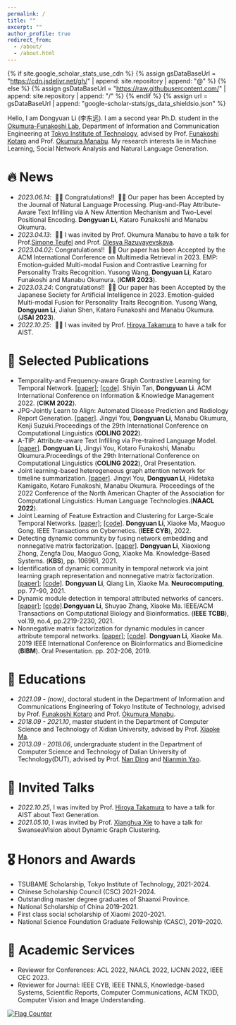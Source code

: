 ```yaml
---
permalink: /
title: ""
excerpt: ""
author_profile: true
redirect_from: 
  - /about/
  - /about.html
---
```


{% if site.google_scholar_stats_use_cdn %}
{% assign gsDataBaseUrl = "https://cdn.jsdelivr.net/gh/" | append: site.repository | append: "@" %}
{% else %}
{% assign gsDataBaseUrl = "https://raw.githubusercontent.com/" | append: site.repository | append: "/" %}
{% endif %}
{% assign url = gsDataBaseUrl | append: "google-scholar-stats/gs_data_shieldsio.json" %}

<span class='anchor' id='about-me'></span>

Hello, I am Dongyuan Li (李东远). I am a second year Ph.D. student in the [Okumura-Funakoshi Lab](https://lr-www.pi.titech.ac.jp/wp/), Department of Information and Communication Engineering at [Tokyo Institute of Technology](https://www.first.iir.titech.ac.jp/), advised by Prof. [Funakoshi Kotaro](http://lr-www.pi.titech.ac.jp/~funakoshi/public/en/) and Prof. [Okumura Manabu](http://www.lr.pi.titech.ac.jp/~oku/index-j.html). My research interests lie in Machine Learning, Social Network Analysis and Natural Language Generation. 


# 🔥 News
- *2023.06.14*: &nbsp;🎉🎉 Congratulations!! &nbsp;🎉🎉 Our paper has been Accepted by the Journal of Natural Language Processing. Plug-and-Play Attribute-Aware Text Infilling via A New Attention Mechanism and Two-Level Positional Encoding. **Dongyuan Li**, Kataro Funakoshi and Manabu Okumura.
- *2023.04.13*: &nbsp;🎉🎉 I was invited by Prof. Okumura Manabu to have a talk for Prof.[Simone Teufel](https://www.cl.cam.ac.uk/~sht25/) and Prof. [Olesya Razuvayevskaya](https://www.cl.cam.ac.uk/~or264/). 
- *2023.04.02*: Congratulations!! &nbsp;🎉🎉 Our paper has been Accepted by the ACM International Conference on Multimedia Retrieval in 2023. EMP: Emotion-guided Multi-modal Fusion and Contrastive Learning for Personality Traits Recognition. Yusong Wang, **Dongyuan Li**, Kataro Funakoshi and Manabu Okumura.  (**ICMR 2023**).
- *2023.03.24*: Congratulations!! &nbsp;🎉🎉 Our paper has been Accepted by the Japanese Society for Artificial Intelligence in 2023. Emotion-guided Multi-modal Fusion for Personality Traits Recognition. Yusong Wang, **Dongyuan Li**, Jialun Shen, Kataro Funakoshi and Manabu Okumura.  (**JSAI 2023**).
- *2022.10.25*: &nbsp;🎉🎉 I was invited by Prof. [Hiroya Takamura](https://sites.google.com/view/hjtakamura/) to have a talk for AIST. 
<!-- - *2022.02*: &nbsp;🎉🎉 Lorem ipsum dolor sit amet, consectetur adipiscing elit. Vivamus ornare aliquet ipsum, ac tempus justo dapibus sit amet.  -->


# 📝 Selected Publications 

- Temporality-and Frequency-aware Graph Contrastive Learning for Temporal Network. [\[paper\]](https://dl.acm.org/doi/abs/10.1145/3511808.3557469); [\[code\]](https://anonymous.4open.science/r/TF-GCL-EF6C/README.md). Shiyin Tan, **Dongyuan Li**. ACM International Conference on Information & Knowledge Management 2022. (**CIKM 2022**).
- JPG-Jointly Learn to Align: Automated Disease Prediction and Radiology Report Generation. [\[paper\]](https://aclanthology.org/2022.coling-1.523.pdf). Jingyi You, **Dongyuan Li**, Manabu Okumura, Kenji Suzuki.Proceedings of the 29th International Conference on Computational Linguistics (**COLING 2022**).
- A-TIP: Attribute-aware Text Infilling via Pre-trained Language Model. [\[paper\]](https://aclanthology.org/2022.coling-1.511.pdf). **Dongyuan Li**, Jingyi You, Kotaro Funakoshi, Manabu Okumura.Proceedings of the 29th International Conference on Computational Linguistics (**COLING 2022**), Oral Presentation. 
- Joint learning-based heterogeneous graph attention network for timeline summarization. [\[paper\]](https://aclanthology.org/2022.naacl-main.301.pdf). Jingyi You, **Dongyuan Li**, Hidetaka Kamigaito, Kotaro Funakoshi, Manabu Okumura. Proceedings of the 2022 Conference of the North American Chapter of the Association for Computational Linguistics: Human Language Technologies.(**NAACL 2022**).
- Joint Learning of Feature Extraction and Clustering for Large-Scale Temporal Networks. [\[paper\]](https://drive.google.com/file/d/1lzP-F0yne9mbcvuwlQlp_mj1DO1XiuMZ/view); [\[code\]](https://github.com/Clearloveyuan/jLMDC). **Dongyuan Li**, Xiaoke Ma, Maoguo Gong. IEEE Transactions on Cybernetics. (**IEEE CYB**), 2022.
- Detecting dynamic community by fusing network embedding and nonnegative matrix factorization. [\[paper\]](https://drive.google.com/file/d/1Z92yKCZnsfc1UBb4akXvkKDnIPfzcxH_/view). **Dongyuan Li**, Xiaoxiong Zhong, Zengfa Dou, Maoguo Gong, Xiaoke Ma. Knowledge-Based Systems. (**KBS**), pp. 106961, 2021. 
- Identification of dynamic community in temporal network via joint learning graph representation and nonnegative matrix factorization. [\[paper\]](https://drive.google.com/file/d/1bREsfCfUONdTRoZCVROKwaFu494AXw0H/view); [\[code\]](https://github.com/Clearloveyuan/jLDEC_demo). **Dongyuan Li**, Qiang Lin, Xiaoke Ma. **Neurocomputing**, pp. 77-90, 2021.  
- Dynamic module detection in temporal attributed networks of cancers.[\[paper\]](https://drive.google.com/file/d/1J_sbJZ0kuUoC9APiknQqn33IqCNCTbXm/view); [\[code\]](https://github.com/Clearloveyuan/IEEE-BIBM-TCBB).**Dongyuan Li**, Shuyao Zhang, Xiaoke Ma. IEEE/ACM Transactions on Computational Biology and Bioinformatics. (**IEEE TCBB**), vol.19, no.4, pp.2219-2230, 2021. 
- Nonnegative matrix factorization for dynamic modules in cancer attribute temporal networks. [\[paper\]](https://ieeexplore.ieee.org/abstract/document/8983045); [\[code\]](https://github.com/Clearloveyuan/IEEE-BIBM-TCBB). **Dongyuan Li**, Xiaoke Ma. 2019 IEEE International Conference on Bioinformatics and Biomedicine (**BIBM**). Oral Presentation. pp. 202-206, 2019. 
  

# 📖 Educations
- *2021.09 - (now)*, doctoral student in the Department of Information and Communications Engineering of Tokyo Institute of Technology, advised by Prof. [Funakoshi Kotaro](http://lr-www.pi.titech.ac.jp/~funakoshi/public/en/) and Prof. [Okumura Manabu](http://www.lr.pi.titech.ac.jp/~oku/index-j.html).
- *2018.09 - 2021.10*, master student in the Department of Computer Science and Technology of Xidian University, advised by Prof. [Xiaoke Ma](https://web.xidian.edu.cn/xkma/).
- *2013.09 - 2018.06*, undergraduate student in the Department of Computer Science and Technology of Dalian University of Technology(DUT), advised by Prof. [Nan Ding](http://faculty.dlut.edu.cn/2005011019/zh_CN/index.htm) and [Nianmin Yao](http://faculty.dlut.edu.cn/lucos/zh_CN/index.htm).


# 💬 Invited Talks
- *2022.10.25*, I was invited by Prof. [Hiroya Takamura](https://sites.google.com/view/hjtakamura/) to have a talk for AIST about Text Generation.
- *2021.05.10*, I was invited by Prof. [Xianghua Xie](http://csvision.swan.ac.uk/) to have a talk for SwanseaVIsion about Dynamic Graph Clustering.

# 🎖 Honors and Awards

- TSUBAME Scholarship, Tokyo Institute of Technology, 2021-2024.
- Chinese Scholarship Council (CSC) 2021-2024.
- Outstanding master degree graduates of Shaanxi Province.
- National Scholarship of China 2019-2021.
- First class social scholarship of Xiaomi 2020-2021.
- National Science Foundation Graduate Fellowship (CASC), 2019-2020.

# 📄 Academic Services
- Reviewer for Conferences: ACL 2022, NAACL 2022, IJCNN 2022, IEEE CEC 2023.
- Reviewer for Journal: IEEE CYB, IEEE TNNLS, Knowledge-based Systems, Scientific Reports, Computer Communications, ACM TKDD, Computer Vision and Image Understanding. 

<a href="https://info.flagcounter.com/csuE"><img src="https://s01.flagcounter.com/countxl/csuE/bg_FFFFFF/txt_000000/border_CCCCCC/columns_4/maxflags_12/viewers_0/labels_0/pageviews_1/flags_0/percent_0/" alt="Flag Counter" border="0"></a>
